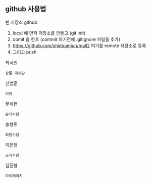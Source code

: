 ## github 사용법
  빈 저장소 github
  1. local 에 먼저 저장소를 만들고 (git init)
  2. comit 을 한후 (commit 하기전에 .gitignore 파일을 추가)
  3. https://github.com/shinbumjun/mall2 여기를 remote 저장소로 등록
  4. 그리고 push

최서빈
```
상품 게시판 
```
신범준
```
리뷰
```
문세현
```
문의사항
```
송형민
```
회원가입
```
이은정
```
공지사항
```
임진형
```
마이페이지
```
